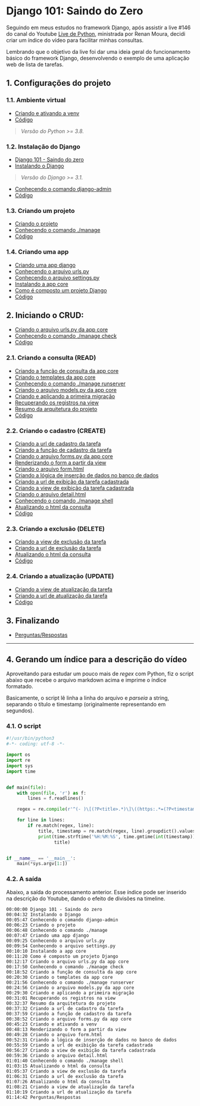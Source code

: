 # Django 101: Saindo do Zero 

Seguindo em meus estudos no framework Django, após assistir a live #146 do canal do
Youtube
[Live de Python](https://www.youtube.com/channel/UCAaKeg-BocRqphErdtIUFFw), 
ministrada por Renan Moura, decidi criar um índice do vídeo para facilitar minhas
consultas.

Lembrando que o objetivo da live foi dar uma ideia geral do funcionamento básico 
do framework Django, desenvolvendo o exemplo de uma aplicação web de lista de 
tarefas.

## 1. Configurações do projeto

### 1.1. Ambiente virtual

- [Criando e ativando a venv](https://youtu.be/6a2ID5Ld6is?t=2723)
- [Código](https://github.com/olucianonet/django101-saindo-do-zero/tree/1-1-ambiente-virtual)

> _Versão do Python >= 3.8._

### 1.2. Instalação do Django

- [Django 101 - Saindo do zero](https://youtu.be/6a2ID5Ld6is?t=0)
- [Instalando o Django](https://youtu.be/6a2ID5Ld6is?t=272)
> _Versão do Django >= 3.1._
- [Conhecendo o comando django-admin](https://youtu.be/6a2ID5Ld6is?t=347)
- [Código](https://github.com/olucianonet/django101-saindo-do-zero/tree/1-2-instalacao-do-django)

### 1.3. Criando um projeto

- [Criando o projeto](https://youtu.be/6a2ID5Ld6is?t=383)
- [Conhecendo o comando ./manage](https://youtu.be/6a2ID5Ld6is?t=408)
- [Código](https://github.com/olucianonet/django101-saindo-do-zero/tree/1-3-criando-um-projeto)

### 1.4. Criando uma app

- [Criando uma app django](https://youtu.be/6a2ID5Ld6is?t=467)
- [Conhecendo o arquivo urls.py](https://youtu.be/6a2ID5Ld6is?t=565)
- [Conhecendo o arquivo settings.py](https://youtu.be/6a2ID5Ld6is?t=594)
- [Instalando a app core](https://youtu.be/6a2ID5Ld6is?t=610)
- [Como é composto um projeto Django](https://youtu.be/6a2ID5Ld6is?t=680)
- [Código](https://github.com/olucianonet/django101-saindo-do-zero/tree/1-4-criando-uma-app)

## 2. Iniciando o CRUD:

- [Criando o arquivo urls.py da app core](https://youtu.be/6a2ID5Ld6is?t=737)
- [Conhecendo o comando ./manage check](https://youtu.be/6a2ID5Ld6is?t=1070)
- [Código](https://github.com/olucianonet/django101-saindo-do-zero/tree/2-0-iniciando-o-crud)

### 2.1. Criando a consulta (READ)

- [Criando a função de consulta da app core](https://youtu.be/6a2ID5Ld6is?t=1132)
- [Criando o templates da app core](https://youtu.be/6a2ID5Ld6is?t=1230)
- [Conhecendo o comando ./manage runserver](https://youtu.be/6a2ID5Ld6is?t=1316)
- [Criando o arquivo models.py da app core](https://youtu.be/6a2ID5Ld6is?t=1496)
- [Criando e aplicando a primeira migração](https://youtu.be/6a2ID5Ld6is?t=1770)
- [Recuperando os registros na view](https://youtu.be/6a2ID5Ld6is?t=1861)
- [Resumo da arquitetura do projeto](https://youtu.be/6a2ID5Ld6is?t=1957)
- [Código](https://github.com/olucianonet/django101-saindo-do-zero/tree/2-1-criando-a-consulta-read)

### 2.2. Criando o cadastro (CREATE)

- [Criando a url de cadastro da tarefa](https://youtu.be/6a2ID5Ld6is?t=2252)
- [Criando a função de cadastro da tarefa](https://youtu.be/6a2ID5Ld6is?t=2279)
- [Criando o arquivo forms.py da app core](https://youtu.be/6a2ID5Ld6is?t=2332)
- [Renderizando o form a partir da view](https://youtu.be/6a2ID5Ld6is?t=2893)
- [Criando o arquivo form.html](https://youtu.be/6a2ID5Ld6is?t=2968)
- [Criando a lógica de inserção de dados no banco de dados](https://youtu.be/6a2ID5Ld6is?t=3151)
- [Criando a url de exibição da tarefa cadastrada](https://youtu.be/6a2ID5Ld6is?t=3359)
- [Criando a view de exibição da tarefa cadastrada](https://youtu.be/6a2ID5Ld6is?t=3387)
- [Criando o arquivo detail.html](https://youtu.be/6a2ID5Ld6is?t=3576)
- [Conhecendo o comando ./manage shell](https://youtu.be/6a2ID5Ld6is?t=3700)
- [Atualizando o html da consulta](https://youtu.be/6a2ID5Ld6is?t=3795)
- [Código](https://github.com/olucianonet/django101-saindo-do-zero/tree/2-2-criando-o-cadastro-create)

### 2.3. Criando a exclusão (DELETE)

- [Criando a view de exclusão da tarefa](https://youtu.be/6a2ID5Ld6is?t=3937)
- [Criando a url de exclusão da tarefa](https://youtu.be/6a2ID5Ld6is?t=3991)
- [Atualizando o html da consulta](https://youtu.be/6a2ID5Ld6is?t=4046)
- [Código](https://github.com/olucianonet/django101-saindo-do-zero/tree/2-3-criando-a-exclusao-delete)

### 2.4. Criando a atualização (UPDATE)

- [Criando a view de atualização da tarefa](https://youtu.be/6a2ID5Ld6is?t=4101)
- [Criando a url de atualização da tarefa](https://youtu.be/6a2ID5Ld6is?t=4219)
- [Código](https://github.com/olucianonet/django101-saindo-do-zero/tree/2-4-criando-a-atualizacao-update)

## 3. Finalizando

- [Perguntas/Respostas](https://youtu.be/6a2ID5Ld6is?t=4482)

--- 

## 4. Gerando um índice para a descrição do vídeo

Aproveitando para estudar um pouco mais de _regex_ com Python, fiz o script 
abaixo que recebe o arquivo markdown acima e imprime o índice formatado.

Basicamente, o script lê linha a linha do arquivo e _parseia_ a string, 
separando o título e timestamp (originalmente representando em segundos).

### 4.1. O script

```python
#!/usr/bin/python3
#-*- coding: utf-8 -*-

import os
import re
import sys
import time


def main(file):
    with open(file, 'r') as f:
        lines = f.readlines()

    regex = re.compile(r'^(- )\[(?P<title>.*)\]\((https:.*=(?P<timestamp>\d{0,4}))\)$')

    for line in lines:
        if re.match(regex, line):
            title, timestamp = re.match(regex, line).groupdict().values()
            print(time.strftime('%H:%M:%S', time.gmtime(int(timestamp))), 
                  title)


if __name__ == '__main__':
    main(*sys.argv[1:])    
```

### 4.2. A saída

Abaixo, a saída do processamento anterior. Esse índice pode ser inserido na 
descrição do Youtube, dando o efeito de divisões na timeline.

```
00:00:00 Django 101 - Saindo do zero
00:04:32 Instalando o Django
00:05:47 Conhecendo o comando django-admin
00:06:23 Criando o projeto
00:06:48 Conhecendo o comando ./manage
00:07:47 Criando uma app django
00:09:25 Conhecendo o arquivo urls.py
00:09:54 Conhecendo o arquivo settings.py
00:10:10 Instalando a app core
00:11:20 Como é composto um projeto Django
00:12:17 Criando o arquivo urls.py da app core
00:17:50 Conhecendo o comando ./manage check
00:18:52 Criando a função de consulta da app core
00:20:30 Criando o templates da app core
00:21:56 Conhecendo o comando ./manage runserver
00:24:56 Criando o arquivo models.py da app core
00:29:30 Criando e aplicando a primeira migração
00:31:01 Recuperando os registros na view
00:32:37 Resumo da arquitetura do projeto
00:37:32 Criando a url de cadastro da tarefa
00:37:59 Criando a função de cadastro da tarefa
00:38:52 Criando o arquivo forms.py da app core
00:45:23 Criando e ativando a venv
00:48:13 Renderizando o form a partir da view
00:49:28 Criando o arquivo form.html
00:52:31 Criando a lógica de inserção de dados no banco de dados
00:55:59 Criando a url de exibição da tarefa cadastrada
00:56:27 Criando a view de exibição da tarefa cadastrada
00:59:36 Criando o arquivo detail.html
01:01:40 Conhecendo o comando ./manage shell
01:03:15 Atualizando o html da consulta
01:05:37 Criando a view de exclusão da tarefa
01:06:31 Criando a url de exclusão da tarefa
01:07:26 Atualizando o html da consulta
01:08:21 Criando a view de atualização da tarefa
01:10:19 Criando a url de atualização da tarefa
01:14:42 Perguntas/Respostas
```
